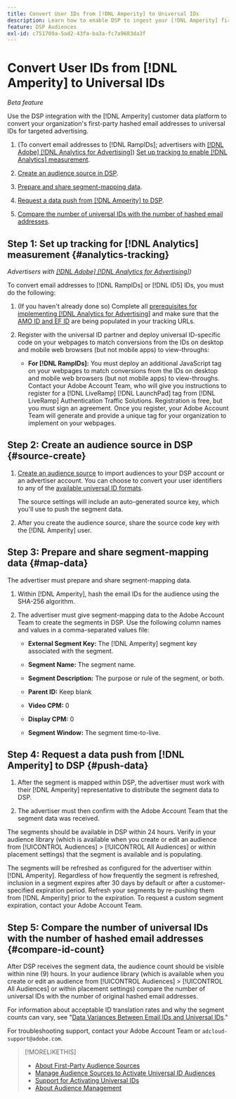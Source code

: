 ```yaml
---
title: Convert User IDs from [!DNL Amperity] to Universal IDs
description: Learn how to enable DSP to ingest your [!DNL Amperity] first-party segments.
feature: DSP Audiences
exl-id: c751709a-5ad2-43fa-ba3a-fc7a9683da3f
---
```

# Convert User IDs from [!DNL Amperity] to Universal IDs

*Beta feature*

Use the DSP integration with the [!DNL Amperity] customer data platform to convert your organization's first-party hashed email addresses to universal IDs for targeted advertising.

1. (To convert email addresses to [!DNL RampIDs]<!-- or [!DNL ID5] IDs -->; advertisers with [[!DNL Adobe] [!DNL Analytics for Advertising]](/help/integrations/analytics/overview.md)) [Set up tracking to enable [!DNL Analytics] measurement](#analytics-tracking).

1. [Create an audience source in DSP](#source-create).

1. [Prepare and share segment-mapping data](#map-data).

1. [Request a data push from [!DNL Amperity] to DSP](#push-data).

1. [Compare the number of universal IDs with the number of hashed email addresses](#compare-id-count).

## Step 1: Set up tracking for [!DNL Analytics] measurement {#analytics-tracking}

*Advertisers with [[!DNL Adobe] [!DNL Analytics for Advertising]](/help/integrations/analytics/overview.md))*

To convert email addresses to [!DNL RampIDs] or [!DNL ID5] IDs, you must do the following:

1. (If you haven't already done so) Complete all [prerequisites for implementing [!DNL Analytics for Advertising]](/help/integrations/analytics/prerequisites.md) and make sure that the [AMO ID and EF ID](/help/integrations/analytics/ids.md) are being populated in your tracking URLs.
   
1. Register with the universal ID partner and deploy universal ID-specific code on your webpages to match conversions from the IDs on desktop and mobile web browsers (but not mobile apps) to view-throughs:
   
   * **For [!DNL RampIDs]:** You must deploy an additional JavaScript tag on your webpages to match conversions from the IDs on desktop and mobile web browsers (but not mobile apps) to view-throughs. Contact your Adobe Account Team, who will give you instructions to register for a [!DNL LiveRamp] [!DNL LaunchPad] tag from [!DNL LiveRamp] Authentication Traffic Solutions. Registration is free, but you must sign an agreement. Once you register, your Adobe Account Team will generate and provide a unique tag for your organization to implement on your webpages.

## Step 2: Create an audience source in DSP {#source-create}

1. [Create an audience source](source-manage.md) to import audiences to your DSP account or an advertiser account. You can choose to convert your user identifiers to any of the [available universal ID formats](source-about.md).

   The source settings will include an auto-generated source key, which you'll use to push the segment data.

1. After you create the audience source, share the source code key with the [!DNL Amperity] user.

## Step 3: Prepare and share segment-mapping data {#map-data}

The advertiser must prepare and share segment-mapping data.

1. Within [!DNL Amperity], hash the email IDs for the audience using the SHA-256 algorithm.

1. The advertiser must give segment-mapping data to the Adobe Account Team to create the segments in DSP. Use the following column names and values in a comma-separated values file:

   * **External Segment Key:** The [!DNL Amperity] segment key associated with the segment.
   
   * **Segment Name:** The segment name.
      
   * **Segment Description:** The purpose or rule of the segment, or both.
      
   * **Parent ID:** Keep blank
      
   * **Video CPM:** 0
   
   * **Display CPM:** 0

   * **Segment Window:** The segment time-to-live.
   
## Step 4: Request a data push from [!DNL Amperity] to DSP {#push-data}

1. After the segment is mapped within DSP, the advertiser must work with their [!DNL Amperity] representative to distribute the segment data to DSP.

1. The advertiser must then confirm with the Adobe Account Team that the segment data was received.

The segments should be available in DSP within 24 hours. Verify in your audience library (which is available when you create or edit an audience from [!UICONTROL Audiences] > [!UICONTROL All Audiences] or within placement settings) that the segment is available and is populating.

The segments will be refreshed as configured for the advertiser within [!DNL Amperity]. Regardless of how frequently the segment is refreshed, inclusion in a segment expires after 30 days by default or after a customer-specified expiration period. Refresh your segments by re-pushing them from [!DNL Amperity] prior to the expiration. To request a custom segment expiration, contact your Adobe Account Team.

## Step 5: Compare the number of universal IDs with the number of hashed email addresses {#compare-id-count}

After DSP receives the segment data, the audience count should be visible within nine (9) hours. In your audience library (which is available when you create or edit an audience from [!UICONTROL Audiences] > [!UICONTROL All Audiences] or within placement settings) compare the number of universal IDs with the number of original hashed email addresses.

For information about acceptable ID translation rates and why the segment counts can vary, see "[Data Variances Between Email IDs and Universal IDs](#universal-ids-data-variances)."

For troubleshooting support, contact your Adobe Account Team or `adcloud-support@adobe.com`.

>[!MORELIKETHIS]
>
>* [About First-Party Audience Sources](/help/dsp/audiences/sources/source-about.md)
>* [Manage Audience Sources to Activate Universal ID Audiences](source-manage.md)
>* [Support for Activating Universal IDs](/help/dsp/audiences/universal-ids.md)
>* [About Audience Management](/help/dsp/audiences/audience-about.md)
